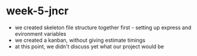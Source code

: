 # week-5-jncr

- we created skeleton file structure together first - setting up express and evironment variables
- we created a kanban, without giving estimate timings
- at this point, we didn't discuss yet what our project would be
